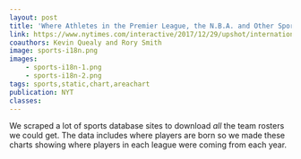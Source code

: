 ```yaml
---
layout: post
title: 'Where Athletes in the Premier League, the N.B.A. and Other Sports Leagues Come From, in 15 Charts'
link: https://www.nytimes.com/interactive/2017/12/29/upshot/internationalization-of-pro-sports-leagues-premier-league.html
coauthors: Kevin Quealy and Rory Smith
image: sports-i18n.png
images:
    - sports-i18n-1.png
    - sports-i18n-2.png
tags: sports,static,chart,areachart
publication: NYT
classes:
---
```


We scraped a lot of sports database sites to download _all_ the team rosters we could get. The data includes where players are born so we made these charts showing where players in each league were coming from each year.
